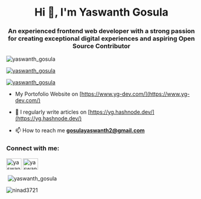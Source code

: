 <h1 align="center">Hi 👋, I'm Yaswanth Gosula</h1>
<h3 align="center">An experienced frontend web developer with a strong passion for creating exceptional digital experiences and aspiring Open Source Contributor</h3>

<p align="left"> <img src="https://komarev.com/ghpvc/?username=yashug&label=Profile%20views&color=0e75b6&style=flat" alt="yaswanth_gosula" /> </p>

<p align="left"> <a href="https://github.com/ryo-ma/github-profile-trophy"><img src="https://github-profile-trophy.vercel.app/?username=yashug" alt="yaswanth_gosula" /></a> </p>

<p align="left"> <a href="https://twitter.com/urstrulyyashu5" target="blank"><img src="https://img.shields.io/twitter/follow/urstrulyyashu5?logo=twitter&style=for-the-badge" alt="yaswanth_gosula" /></a> </p>

- My Portofolio Website on [https://www.yg-dev.com/](https://www.yg-dev.com/)

- 📝 I regularly write articles on [https://yg.hashnode.dev/](https://yg.hashnode.dev/)

- 📫 How to reach me **gosulayaswanth2@gmail.com**

<h3 align="left">Connect with me:</h3>
<p align="left">
<a href="https://twitter.com/urstrulyyashu5" target="blank"><img align="center" src="https://raw.githubusercontent.com/rahuldkjain/github-profile-readme-generator/master/src/images/icons/Social/twitter.svg" alt="yaswanth_gosula" height="30" width="40" /></a>
<a href="https://linkedin.com/in/yaswanthg5" target="blank"><img align="center" src="https://raw.githubusercontent.com/rahuldkjain/github-profile-readme-generator/master/src/images/icons/Social/linked-in-alt.svg" alt="yaswanth_gosula" height="30" width="40" /></a>
</p>

<p>&nbsp;<img align="center" src="https://github-readme-stats.vercel.app/api?username=yashug&show_icons=true&locale=en" alt="yaswanth_gosula" /></p>

<p><img align="center" src="https://github-readme-streak-stats.herokuapp.com/?user=yashug&" alt="ninad3721" /></p>
